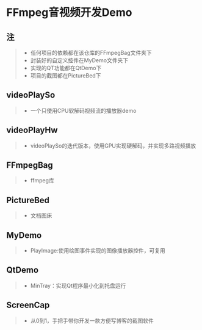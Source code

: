 # FFmpeg音视频开发Demo

## 注

> - 任何项目的依赖都在该仓库的FFmpegBag文件夹下
> - 封装好的自定义控件在MyDemo文件夹下
> - 实现的QT功能都在QtDemo下
> - 项目的截图都在PictureBed下

## videoPlaySo

> - 一个只使用CPU软解码视频流的播放器demo

## videoPlayHw

> -  videoPlaySo的迭代版本，使用GPU实现硬解码，并实现多路视频播放

## FFmpegBag

> - ffmpeg库

## PictureBed

> - 文档图床

## MyDemo

> - PlayImage:使用绘图事件实现的图像播放器控件，可复用

## QtDemo

> - MinTray：实现Qt程序最小化到托盘运行

## ScreenCap

> - 从0到1，手把手带你开发一款方便写博客的截图软件